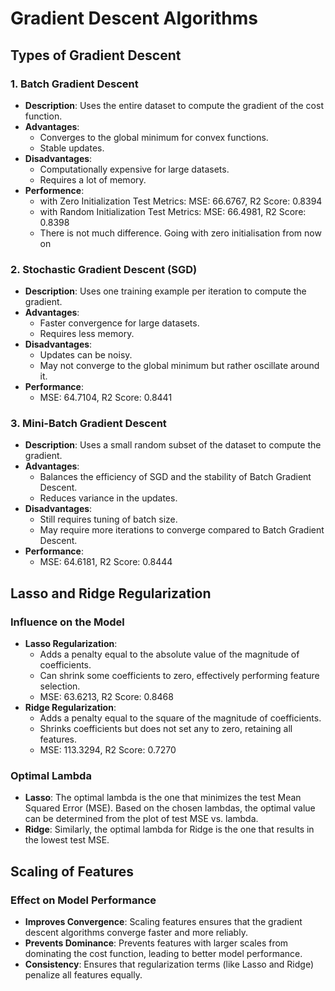# Gradient Descent Algorithms

## Types of Gradient Descent

### 1. Batch Gradient Descent
- **Description**: Uses the entire dataset to compute the gradient of the cost function.
- **Advantages**:
    - Converges to the global minimum for convex functions.
    - Stable updates.
- **Disadvantages**:
    - Computationally expensive for large datasets.
    - Requires a lot of memory.
- **Performence**:
    - with Zero Initialization Test Metrics: MSE: 66.6767, R2 Score: 0.8394
    - with Random Initialization Test Metrics: MSE: 66.4981, R2 Score: 0.8398
    - There is not much difference. Going with zero initialisation from now on

### 2. Stochastic Gradient Descent (SGD)
- **Description**: Uses one training example per iteration to compute the gradient.
- **Advantages**:
    - Faster convergence for large datasets.
    - Requires less memory.
- **Disadvantages**:
    - Updates can be noisy.
    - May not converge to the global minimum but rather oscillate around it.
- **Performance**:
    - MSE: 64.7104, R2 Score: 0.8441

### 3. Mini-Batch Gradient Descent
- **Description**: Uses a small random subset of the dataset to compute the gradient.
- **Advantages**:
    - Balances the efficiency of SGD and the stability of Batch Gradient Descent.
    - Reduces variance in the updates.
- **Disadvantages**:
    - Still requires tuning of batch size.
    - May require more iterations to converge compared to Batch Gradient Descent.
- **Performance**:
    - MSE: 64.6181, R2 Score: 0.8444

## Lasso and Ridge Regularization

### Influence on the Model
- **Lasso Regularization**:
    - Adds a penalty equal to the absolute value of the magnitude of coefficients.
    - Can shrink some coefficients to zero, effectively performing feature selection.
    - MSE: 63.6213, R2 Score: 0.8468
- **Ridge Regularization**:
    - Adds a penalty equal to the square of the magnitude of coefficients.
    - Shrinks coefficients but does not set any to zero, retaining all features.
    - MSE: 113.3294, R2 Score: 0.7270

### Optimal Lambda
- **Lasso**: The optimal lambda is the one that minimizes the test Mean Squared Error (MSE). Based on the chosen lambdas, the optimal value can be determined from the plot of test MSE vs. lambda.
- **Ridge**: Similarly, the optimal lambda for Ridge is the one that results in the lowest test MSE.

## Scaling of Features

### Effect on Model Performance
- **Improves Convergence**: Scaling features ensures that the gradient descent algorithms converge faster and more reliably.
- **Prevents Dominance**: Prevents features with larger scales from dominating the cost function, leading to better model performance.
- **Consistency**: Ensures that regularization terms (like Lasso and Ridge) penalize all features equally.
